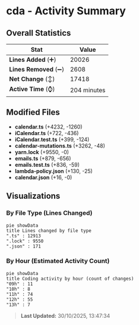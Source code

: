 # cda - Activity Summary 

## Overall Statistics

| Stat                   | Value                                                             |
| ---------------------- | ----------------------------------------------------------------- |
| **Lines Added** (➕)   | 20026                                          |
| **Lines Removed** (➖) | 2608                                        |
| **Net Change** (↕)    | 17418                |
| **Active Time** (⌚)   | 204 minutes |


## Modified Files
- **calendar.ts** (+4232, -1260)
- **iCalendar.ts** (+722, -436)
- **iCalendar.test.ts** (+399, -124)
- **calendar-mutations.ts** (+3262, -48)
- **yarn.lock** (+9550, -0)
- **emails.ts** (+879, -656)
- **emails.test.ts** (+836, -59)
- **lambda-policy.json** (+130, -25)
- **calendar.json** (+16, -0)

## Visualizations

### By File Type (Lines Changed)

```mermaid
pie showData
title Lines changed by file type
".ts" : 12913
".lock" : 9550
".json" : 171
```

### By Hour (Estimated Activity Count)

```mermaid
pie showData
title Coding activity by hour (count of changes)
"09h" : 11
"10h" : 8
"11h" : 74
"12h" : 55
"13h" : 7
```


> **Last Updated:** 30/10/2025, 13:47:34